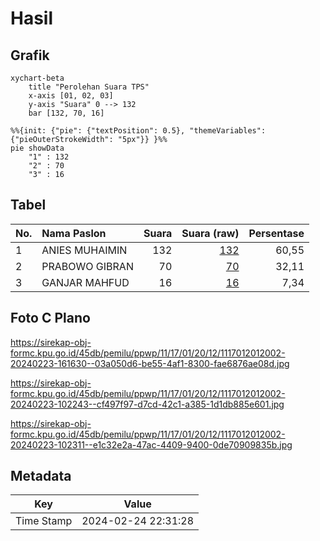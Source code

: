 # Hasil

## Grafik

```mermaid
xychart-beta
    title "Perolehan Suara TPS"
    x-axis [01, 02, 03]
    y-axis "Suara" 0 --> 132
    bar [132, 70, 16]
```

```mermaid
%%{init: {"pie": {"textPosition": 0.5}, "themeVariables": {"pieOuterStrokeWidth": "5px"}} }%%
pie showData
    "1" : 132
    "2" : 70
    "3" : 16
```

## Tabel

| No. | Nama Paslon    | Suara | Suara (raw) | Persentase |
|:--- |:-------------- | -----:| -----------:| ----------:|
| 1   | ANIES MUHAIMIN | 132   | [132][p-1]  | 60,55      |
| 2   | PRABOWO GIBRAN | 70    | [70][p-2]   | 32,11      |
| 3   | GANJAR MAHFUD  | 16    | [16][p-3]   | 7,34       |


[p-1]: https://github.com/gigit-pemilu/pemilu-2024-11-aceh/blob/main/pilpres/hitung-suara/sub/11-aceh/sub/17-bener-meriah/sub/01-pintu-rime-gayo/sub/2012-alur-gading/sub/002-tps/sub/paslon-1.txt
[p-2]: https://github.com/gigit-pemilu/pemilu-2024-11-aceh/blob/main/pilpres/hitung-suara/sub/11-aceh/sub/17-bener-meriah/sub/01-pintu-rime-gayo/sub/2012-alur-gading/sub/002-tps/sub/paslon-2.txt
[p-3]: https://github.com/gigit-pemilu/pemilu-2024-11-aceh/blob/main/pilpres/hitung-suara/sub/11-aceh/sub/17-bener-meriah/sub/01-pintu-rime-gayo/sub/2012-alur-gading/sub/002-tps/sub/paslon-3.txt

## Foto C Plano

https://sirekap-obj-formc.kpu.go.id/45db/pemilu/ppwp/11/17/01/20/12/1117012012002-20240223-161630--03a050d6-be55-4af1-8300-fae6876ae08d.jpg

https://sirekap-obj-formc.kpu.go.id/45db/pemilu/ppwp/11/17/01/20/12/1117012012002-20240223-102243--cf497f97-d7cd-42c1-a385-1d1db885e601.jpg

https://sirekap-obj-formc.kpu.go.id/45db/pemilu/ppwp/11/17/01/20/12/1117012012002-20240223-102311--e1c32e2a-47ac-4409-9400-0de70909835b.jpg


## Metadata

| Key        | Value               |
| ---------- | ------------------- |
| Time Stamp | 2024-02-24 22:31:28 |




